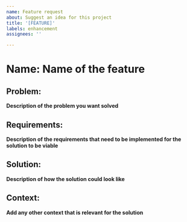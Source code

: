 ```yaml
---
name: Feature request
about: Suggest an idea for this project
title: '[FEATURE]'
labels: enhancement
assignees: ''

---
```


# Name: **Name of the feature**

## Problem:
**Description of the problem you want solved**

## Requirements:
**Description of the requirements that need to be implemented for the solution to be viable**

## Solution:
**Description of how the solution could look like**

## Context:
**Add any other context that is relevant for the solution**
